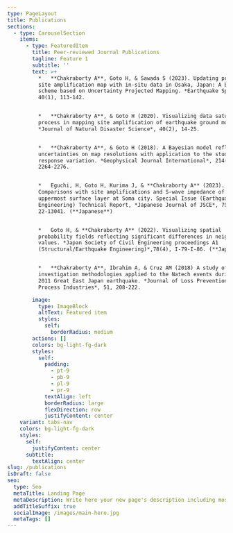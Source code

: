 ```yaml
---
type: PageLayout
title: Publications
sections:
  - type: CarouselSection
    items:
      - type: FeaturedItem
        title: Peer-reviewed Journal Publications
        tagline: Feature 1
        subtitle: ''
        text: >+
          *   **Chakraborty A**, Goto H, & Sawada S (2023). Updating proxy-based
          site amplification map with in-situ data in Osaka, Japan: A Bayesian
          scheme based on Uncertainty Projected Mapping. *Earthquake Spectra*,
          40(1), 113-142.


          *   **Chakraborty A**, & Goto H (2020). Visualizing data saturation
          process in mapping site amplification of earthquake ground motions.
          *Journal of Natural Disaster Science*, 40(2), 14-25.


          *   **Chakraborty A**, & Goto H (2018). A Bayesian model reflecting
          uncertainties on map resolutions with application to the study of site
          response variation. *Geophysical Journal International*, 214(3),
          2264-2276.


          *   Eguchi, H, Goto H, Kurima J, & **Chakraborty A** (2023).
          Comparisons with site amplifications and S-wave impedance of the
          uppermost surface layer at Soma city. Special Issue (Earthquake
          Engineering) Technical Report, *Japanese Journal of JSCE*, 79(13),
          22-13041. (**Japanese**)


          *   Goto H, & **Chakraborty A** (2022). Visualizing spatial
          probability fields reflecting significant differences in neighboring
          values. *Japan Society of Civil Engineering proceedings A1
          (Structural/Earthquake Engineering)*,78(4), I-79-I-86. (**Japanese**)


          *   **Chakraborty A**, Ibrahim A, & Cruz AM (2018) A study of accident
          investigation methodologies applied to the Natech events during the
          2011 Great East Japan earthquake. *Journal of Loss Prevention in
          Process Industries*, 51, 208-222.

        image:
          type: ImageBlock
          altText: Featured item
          styles:
            self:
              borderRadius: medium
        actions: []
        colors: bg-light-fg-dark
        styles:
          self:
            padding:
              - pt-9
              - pb-9
              - pl-9
              - pr-9
            textAlign: left
            borderRadius: large
            flexDirection: row
            justifyContent: center
    variant: tabs-nav
    colors: bg-light-fg-dark
    styles:
      self:
        justifyContent: center
      subtitle:
        textAlign: center
slug: /publications
isDraft: false
seo:
  type: Seo
  metaTitle: Landing Page
  metaDescription: Write here your new page's description including most relevant keywords.
  addTitleSuffix: true
  socialImage: /images/main-hero.jpg
  metaTags: []
---
```

